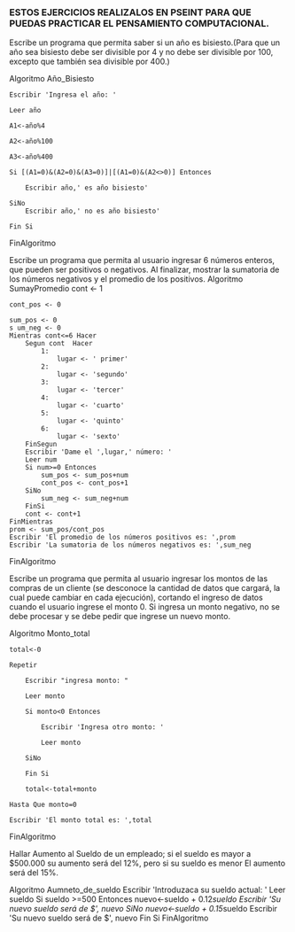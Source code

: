 ### ESTOS EJERCICIOS REALIZALOS EN PSEINT PARA QUE PUEDAS PRACTICAR EL PENSAMIENTO COMPUTACIONAL.

Escribe un programa que permita saber si un año es bisiesto.(Para que un año sea bisiesto debe ser divisible por 4 y no debe ser divisible por 100, excepto que también sea divisible por 400.)

Algoritmo Año_Bisiesto
	
	Escribir 'Ingresa el año: '
	
	Leer año
	
	A1<-año%4
	
	A2<-año%100
	
	A3<-año%400
	
	Si [(A1=0)&(A2=0)&(A3=0)]|[(A1=0)&(A2<>0)] Entonces
		
		Escribir año,' es año bisiesto'
		
	SiNo
		Escribir año,' no es año bisiesto'
		
	Fin Si
	
FinAlgoritmo


Escribe un programa que permita al usuario ingresar 6 números enteros, que pueden ser positivos o negativos. Al finalizar, mostrar la sumatoria de los números negativos y el promedio de los positivos.
Algoritmo SumayPromedio
	cont <- 1
	
	cont_pos <- 0
	
	sum_pos <- 0
	s um_neg <- 0 
	Mientras cont<=6 Hacer
		Segun cont  Hacer
			1:
				lugar <- ' primer'
			2:
				lugar <- 'segundo'
			3:
				lugar <- 'tercer'
			4:
				lugar <- 'cuarto'
			5:
				lugar <- 'quinto'
			6:
				lugar <- 'sexto'
		FinSegun
		Escribir 'Dame el ',lugar,' número: '
		Leer num
		Si num>=0 Entonces
			sum_pos <- sum_pos+num
			cont_pos <- cont_pos+1
		SiNo
			sum_neg <- sum_neg+num
		FinSi
		cont <- cont+1
	FinMientras
	prom <- sum_pos/cont_pos
	Escribir 'El promedio de los números positivos es: ',prom
	Escribir 'La sumatoria de los números negativos es: ',sum_neg
FinAlgoritmo



Escribe un programa que permita al usuario ingresar los montos de las compras de un cliente (se desconoce la cantidad de datos que cargará, la cual puede cambiar en cada ejecución), cortando el ingreso de datos cuando el usuario ingrese el monto 0. Si ingresa un monto negativo, no se debe procesar y se debe pedir que ingrese un nuevo monto.

Algoritmo Monto_total
	
	total<-0
	
	Repetir
		
		Escribir "ingresa monto: "
		
		Leer monto
		
		Si monto<0 Entonces
			
			Escribir 'Ingresa otro monto: '
			
			Leer monto
			
		SiNo
			
		Fin Si
		
		total<-total+monto
		
	Hasta Que monto=0
	
	Escribir 'El monto total es: ',total
	
FinAlgoritmo

Hallar Aumento al Sueldo de un empleado; si el sueldo es mayor a $500.000 su aumento será del 12%, pero si su sueldo es menor El aumento será del 15%. 

Algoritmo Aumneto_de_sueldo
	Escribir 'Introduzaca su sueldo actual: '
	Leer sueldo
	Si sueldo >=500 Entonces
		nuevo<-sueldo + 0.12*sueldo
		Escribir 'Su nuevo sueldo será de $', nuevo
	SiNo
		nuevo<-sueldo + 0.15*sueldo
		Escribir 'Su nuevo sueldo será de $', nuevo
	Fin Si
FinAlgoritmo
